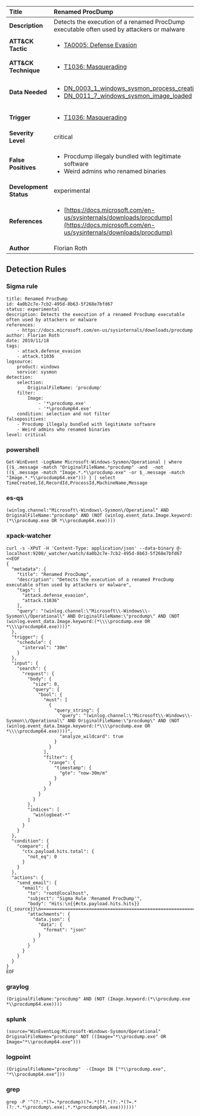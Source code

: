 | Title                    | Renamed ProcDump       |
|:-------------------------|:------------------|
| **Description**          | Detects the execution of a renamed ProcDump executable often used by attackers or malware |
| **ATT&amp;CK Tactic**    |  <ul><li>[TA0005: Defense Evasion](https://attack.mitre.org/tactics/TA0005)</li></ul>  |
| **ATT&amp;CK Technique** | <ul><li>[T1036: Masquerading](https://attack.mitre.org/techniques/T1036)</li></ul>  |
| **Data Needed**          | <ul><li>[DN_0003_1_windows_sysmon_process_creation](../Data_Needed/DN_0003_1_windows_sysmon_process_creation.md)</li><li>[DN_0011_7_windows_sysmon_image_loaded](../Data_Needed/DN_0011_7_windows_sysmon_image_loaded.md)</li></ul>  |
| **Trigger**              | <ul><li>[T1036: Masquerading](../Triggers/T1036.md)</li></ul>  |
| **Severity Level**       | critical |
| **False Positives**      | <ul><li>Procdump illegaly bundled with legitimate software</li><li>Weird admins who renamed binaries</li></ul>  |
| **Development Status**   | experimental |
| **References**           | <ul><li>[https://docs.microsoft.com/en-us/sysinternals/downloads/procdump](https://docs.microsoft.com/en-us/sysinternals/downloads/procdump)</li></ul>  |
| **Author**               | Florian Roth |


## Detection Rules

### Sigma rule

```
title: Renamed ProcDump
id: 4a0b2c7e-7cb2-495d-8b63-5f268e7bfd67
status: experimental
description: Detects the execution of a renamed ProcDump executable often used by attackers or malware
references:
    - https://docs.microsoft.com/en-us/sysinternals/downloads/procdump
author: Florian Roth
date: 2019/11/18
tags:
    - attack.defense_evasion
    - attack.t1036
logsource:
    product: windows
    service: sysmon
detection:
    selection:
        OriginalFileName: 'procdump'
    filter:
        Image: 
            - '*\procdump.exe'
            - '*\procdump64.exe'
    condition: selection and not filter
falsepositives:
    - Procdump illegaly bundled with legitimate software
    - Weird admins who renamed binaries
level: critical

```





### powershell
    
```
Get-WinEvent -LogName Microsoft-Windows-Sysmon/Operational | where {($_.message -match "OriginalFileName.*procdump" -and  -not (($_.message -match "Image.*.*\\procdump.exe" -or $_.message -match "Image.*.*\\procdump64.exe"))) } | select TimeCreated,Id,RecordId,ProcessId,MachineName,Message
```


### es-qs
    
```
(winlog.channel:"Microsoft\-Windows\-Sysmon\/Operational" AND OriginalFileName:"procdump" AND (NOT (winlog.event_data.Image.keyword:(*\\procdump.exe OR *\\procdump64.exe))))
```


### xpack-watcher
    
```
curl -s -XPUT -H 'Content-Type: application/json' --data-binary @- localhost:9200/_watcher/watch/4a0b2c7e-7cb2-495d-8b63-5f268e7bfd67 <<EOF
{
  "metadata": {
    "title": "Renamed ProcDump",
    "description": "Detects the execution of a renamed ProcDump executable often used by attackers or malware",
    "tags": [
      "attack.defense_evasion",
      "attack.t1036"
    ],
    "query": "(winlog.channel:\"Microsoft\\-Windows\\-Sysmon\\/Operational\" AND OriginalFileName:\"procdump\" AND (NOT (winlog.event_data.Image.keyword:(*\\\\procdump.exe OR *\\\\procdump64.exe))))"
  },
  "trigger": {
    "schedule": {
      "interval": "30m"
    }
  },
  "input": {
    "search": {
      "request": {
        "body": {
          "size": 0,
          "query": {
            "bool": {
              "must": [
                {
                  "query_string": {
                    "query": "(winlog.channel:\"Microsoft\\-Windows\\-Sysmon\\/Operational\" AND OriginalFileName:\"procdump\" AND (NOT (winlog.event_data.Image.keyword:(*\\\\procdump.exe OR *\\\\procdump64.exe))))",
                    "analyze_wildcard": true
                  }
                }
              ],
              "filter": {
                "range": {
                  "timestamp": {
                    "gte": "now-30m/m"
                  }
                }
              }
            }
          }
        },
        "indices": [
          "winlogbeat-*"
        ]
      }
    }
  },
  "condition": {
    "compare": {
      "ctx.payload.hits.total": {
        "not_eq": 0
      }
    }
  },
  "actions": {
    "send_email": {
      "email": {
        "to": "root@localhost",
        "subject": "Sigma Rule 'Renamed ProcDump'",
        "body": "Hits:\n{{#ctx.payload.hits.hits}}{{_source}}\n================================================================================\n{{/ctx.payload.hits.hits}}",
        "attachments": {
          "data.json": {
            "data": {
              "format": "json"
            }
          }
        }
      }
    }
  }
}
EOF

```


### graylog
    
```
(OriginalFileName:"procdump" AND (NOT (Image.keyword:(*\\procdump.exe *\\procdump64.exe))))
```


### splunk
    
```
(source="WinEventLog:Microsoft-Windows-Sysmon/Operational" OriginalFileName="procdump" NOT ((Image="*\\procdump.exe" OR Image="*\\procdump64.exe")))
```


### logpoint
    
```
(OriginalFileName="procdump"  -(Image IN ["*\\procdump.exe", "*\\procdump64.exe"]))
```


### grep
    
```
grep -P '^(?:.*(?=.*procdump)(?=.*(?!.*(?:.*(?=.*(?:.*.*\procdump\.exe|.*.*\procdump64\.exe))))))'
```



